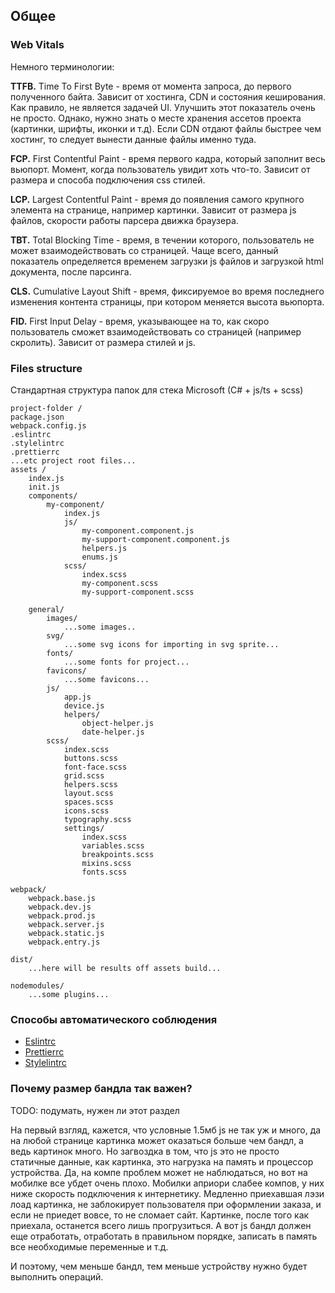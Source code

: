 ## Общее

### Web Vitals

Немного терминологии:

**TTFB.** Time To First Byte - время от момента запроса, до первого полученного байта.
Зависит от хостинга, CDN и состояния кеширования. Как правило, не является задачей UI. Улучшить этот показатель очень не просто.
Однако, нужно знать о месте хранения ассетов проекта (картинки, шрифты, иконки и т.д). Если
CDN отдают файлы быстрее чем хостинг, то следует вынести данные файлы именно туда.

**FCP.** First Contentful Paint - время первого кадра, который заполнит весь вьюпорт.
Момент, когда пользователь увидит хоть что-то. Зависит от размера и способа подключения css стилей.

**LCP.** Largest Contentful Paint - время до появления самого крупного элемента на странице, например картинки.
Зависит от размера js файлов, скорости работы парсера движка браузера.

**TBT.** Total Blocking Time - время, в течении которого, пользователь
не может взаимодействовать со страницей. Чаще всего, данный показатель определяется временем загрузки js файлов и загрузкой html
документа, после парсинга.

**CLS.** Cumulative Layout Shift - время, фиксируемое во время последнего изменения контента страницы, при котором
меняется высота вьюпорта.

**FID.** First Input Delay - время, указывающее на то, как скоро пользователь сможет взаимодействовать со страницей (например скролить).
Зависит от размера стилей и js.

### Files structure

Стандартная структура папок для стека Microsoft (C# + js/ts + scss)

```
project-folder /
package.json
webpack.config.js
.eslintrc
.stylelintrc
.prettierrc
...etc project root files...
assets /
    index.js
    init.js
    components/
        my-component/
            index.js
            js/
                my-component.component.js
                my-support-component.component.js
                helpers.js
                enums.js
            scss/
                index.scss
                my-component.scss
                my-support-component.scss

    general/
        images/
            ...some images..
        svg/
            ...some svg icons for importing in svg sprite...
        fonts/
            ...some fonts for project...
        favicons/
            ...some favicons...
        js/
            app.js
            device.js
            helpers/
                object-helper.js
                date-helper.js
        scss/
            index.scss
            buttons.scss
            font-face.scss
            grid.scss
            helpers.scss
            layout.scss
            spaces.scss
            icons.scss
            typography.scss
            settings/
                index.scss
                variables.scss
                breakpoints.scss
                mixins.scss
                fonts.scss

webpack/
    webpack.base.js
    webpack.dev.js
    webpack.prod.js
    webpack.server.js
    webpack.static.js
    webpack.entry.js

dist/
    ...here will be results off assets build...

nodemodules/
    ...some plugins...
```

### Способы автоматического соблюдения

- [Eslintrc](assets/eslintrc)
- [Prettierrc](assets/prettierrc)
- [Stylelintrc](assets/stylelintrc)

### Почему размер бандла так важен?

TODO: подумать, нужен ли этот раздел

На первый взгляд, кажется, что условные 1.5мб js не так уж и много,
да на любой странице картинка может оказаться больше чем бандл, а ведь картинок много.
Но загвоздка в том, что js это не просто статичные данные, как картинка,
это нагрузка на память и процессор устройства.
Да, на компе проблем может не наблюдаться, но вот на мобилке все убдет очень плохо.
Мобилки априори слабее компов, у них ниже скорость подключения к интернетику.
Медленно приехавшая лэзи лоад картинка, не заблокирует пользователя при оформлении заказа,
и если не приедет вовсе, то не сломает сайт. Картинке, после того как приехала, останется всего лишь прогрузиться.
А вот js бандл должен еще отработать, отработать в правильном порядке, записать в память все необходимые переменные и т.д.

И поэтому, чем меньше бандл, тем меньше устройству нужно будет выполнить операций.
